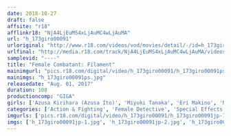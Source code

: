 ```yaml
---
date: 2018-10-27
draft: false
affsite: "r18"
afflinkr18: "NjA4LjEuMS4xLjAuMC4wLjAuMA"
url: "h_173giro00091"
urloriginal: "http://www.r18.com/videos/vod/movies/detail/-/id=h_173giro00091"
urlfinal: "http://media.r18.com/track/NjA4LjEuMS4xLjAuMC4wLjAuMA/videos/vod/movies/detail/-/id=h_173giro00091"
samplevid: "----"
title: "Female Combatant: Filament"
mainimgurl: "pics.r18.com/digital/video/h_173giro00091/h_173giro00091ps.jpg"
mainimgs: "h_173giro00091ps.jpg"
releasedate: "Aug. 01, 2017"
duration: 108
productioncomp: "GIGA"
girls: ['Azusa Kirihara (Azusa Ito)', 'Miyuki Tanaka', 'Eri Makino', 'Nozomi Hatzuki', 'Yui Kasugano', 'Nao Nakama', 'Arisa Seina', 'Mai Miori', 'Kaori Miyanaga', 'Riko Sugawara']
categories: ['Action & Fighting', 'Female Detective', 'Special Effects', 'Hypnotism']
imgurls: ['pics.r18.com/digital/video/h_173giro00091/h_173giro00091jp-1.jpg', 'pics.r18.com/digital/video/h_173giro00091/h_173giro00091jp-2.jpg', 'pics.r18.com/digital/video/h_173giro00091/h_173giro00091jp-3.jpg', 'pics.r18.com/digital/video/h_173giro00091/h_173giro00091jp-4.jpg', 'pics.r18.com/digital/video/h_173giro00091/h_173giro00091jp-5.jpg', 'pics.r18.com/digital/video/h_173giro00091/h_173giro00091jp-6.jpg', 'pics.r18.com/digital/video/h_173giro00091/h_173giro00091jp-7.jpg', 'pics.r18.com/digital/video/h_173giro00091/h_173giro00091jp-8.jpg', 'pics.r18.com/digital/video/h_173giro00091/h_173giro00091jp-9.jpg', 'pics.r18.com/digital/video/h_173giro00091/h_173giro00091jp-10.jpg', 'pics.r18.com/digital/video/h_173giro00091/h_173giro00091jp-11.jpg', 'pics.r18.com/digital/video/h_173giro00091/h_173giro00091jp-12.jpg', 'pics.r18.com/digital/video/h_173giro00091/h_173giro00091jp-13.jpg', 'pics.r18.com/digital/video/h_173giro00091/h_173giro00091jp-14.jpg', 'pics.r18.com/digital/video/h_173giro00091/h_173giro00091jp-15.jpg', 'pics.r18.com/digital/video/h_173giro00091/h_173giro00091jp-16.jpg', 'pics.r18.com/digital/video/h_173giro00091/h_173giro00091jp-17.jpg', 'pics.r18.com/digital/video/h_173giro00091/h_173giro00091jp-18.jpg', 'pics.r18.com/digital/video/h_173giro00091/h_173giro00091jp-19.jpg', 'pics.r18.com/digital/video/h_173giro00091/h_173giro00091jp-20.jpg']
imgs: ['h_173giro00091jp-1.jpg', 'h_173giro00091jp-2.jpg', 'h_173giro00091jp-3.jpg', 'h_173giro00091jp-4.jpg', 'h_173giro00091jp-5.jpg', 'h_173giro00091jp-6.jpg', 'h_173giro00091jp-7.jpg', 'h_173giro00091jp-8.jpg', 'h_173giro00091jp-9.jpg', 'h_173giro00091jp-10.jpg', 'h_173giro00091jp-11.jpg', 'h_173giro00091jp-12.jpg', 'h_173giro00091jp-13.jpg', 'h_173giro00091jp-14.jpg', 'h_173giro00091jp-15.jpg', 'h_173giro00091jp-16.jpg', 'h_173giro00091jp-17.jpg', 'h_173giro00091jp-18.jpg', 'h_173giro00091jp-19.jpg', 'h_173giro00091jp-20.jpg']
---
```


